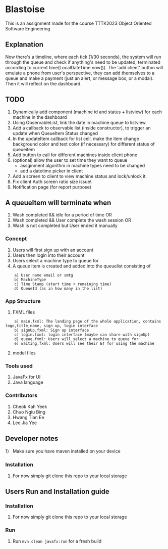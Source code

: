 # Blastoise
This is an assignment made for the course TTTK2023 Object Oriented Software Engineering

## Explanation
Now there's a timeline, where each tick (1/30 seconds), the system will run through the queue and check if anything's need to be updated, terminated according to current time(LocalDateTime.now()).
The 'add client' button will emulate a phone from user's perspective, they can add themselves to a queue and make a payment (just an alert, or message box, or a modal). Then it will reflect on the dashboard.

## TODO
1. Dynamically add component (machine id and status + listview) for each machine in the dashboard
2. Using ObservableList, link the date in machine queue to listview
3. Add a callback to observable list (inside constructor), to trigger an update when QueueItem Status changed
4. In the updateItem callback for list cell, make the item change background color and text color (if necessary) for different status of queueitem
5. Add button to call for different machines inside client phone
6. (optional) allow the user to set time they want to queue
    - assginment algorithm in machine types need to be changed
    - add a datetime picker in client
7. Add a screen to client to view machine status and lock/unlock it.
8. Fix client Auth screen ratio size issue\
9. Notification page (for report purpose)

## A queueItem will terminate when
1) Wash completed && idle for a period of time
OR
2) Wash completed  && User complete the wash session
OR
3) Wash is not completed but User ended it manually

### Concept
1) Users will first sign up with an account
2) Users then login into their account
3) Users select a machine type to queue for
4) A queue item is created and added into the queuelist consisting of
```
    a) User name email or smtg
    b) MachineType
    c) Time Stamp (start time + remaining time)
    d) QueueId (as in how many in the list)
```

### App Structure
1) FXML files
```
    a) main.fxml: The landing page of the whole application, contains logo,title,name, sign up, login interface
    b) signUp.fxml: Sign up interface
    c) login.fxml: login interface (maybe can share with signUp)
    d) queue.fxml: Users will select a machine to queue for
    e) waiting.fxml: Users will see their ET for using the machine
```
2) model files


### Tools used
1) JavaFx for UI
2) Java language

### Contributors
1) Cheok Kah Yeek
2) Chuo Ngiu Bing
3) Hwang Tian Ee
4) Lee Jia Yee

## Developer notes
1） Make sure you have maven installed on your device

### Installation
1) For now simply git clone this repo to your local storage


## Users Run and Installation guide
### Installation
1) For now simply git clone this repo to your local storage


### Run
1) Run ```mvn clean javafx:run``` for a fresh build

